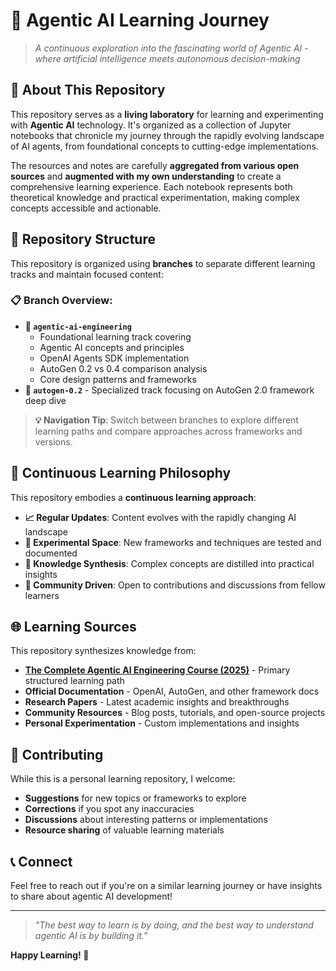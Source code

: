 # 🤖 Agentic AI Learning Journey

> *A continuous exploration into the fascinating world of Agentic AI - where artificial intelligence meets autonomous decision-making*

## 🌟 About This Repository

This repository serves as a **living laboratory** for learning and experimenting with **Agentic AI** technology. It's organized as a collection of Jupyter notebooks that chronicle my journey through the rapidly evolving landscape of AI agents, from foundational concepts to cutting-edge implementations.

The resources and notes are carefully **aggregated from various open sources** and **augmented with my own understanding** to create a comprehensive learning experience. Each notebook represents both theoretical knowledge and practical experimentation, making complex concepts accessible and actionable.

## 🌳 Repository Structure

This repository is organized using **branches** to separate different learning tracks and maintain focused content:

### 📋 **Branch Overview:**
- **🔧 `agentic-ai-engineering`** 
  - Foundational learning track covering
  - Agentic AI concepts and principles
  - OpenAI Agents SDK implementation
  - AutoGen 0.2 vs 0.4 comparison analysis
  - Core design patterns and frameworks
- **🚀 `autogen-0.2`** - Specialized track focusing on AutoGen 2.0 framework deep dive

> **💡 Navigation Tip**: Switch between branches to explore different learning paths and compare approaches across frameworks and versions.

## 🔄 Continuous Learning Philosophy

This repository embodies a **continuous learning approach**:

- **📈 Regular Updates**: Content evolves with the rapidly changing AI landscape
- **🧪 Experimental Space**: New frameworks and techniques are tested and documented
- **📝 Knowledge Synthesis**: Complex concepts are distilled into practical insights
- **🤝 Community Driven**: Open to contributions and discussions from fellow learners

## 🌐 Learning Sources

This repository synthesizes knowledge from:
- **[The Complete Agentic AI Engineering Course (2025)](https://www.udemy.com/course/the-complete-agentic-ai-engineering-course)** - Primary structured learning path
- **Official Documentation** - OpenAI, AutoGen, and other framework docs
- **Research Papers** - Latest academic insights and breakthroughs
- **Community Resources** - Blog posts, tutorials, and open-source projects
- **Personal Experimentation** - Custom implementations and insights

## 🤝 Contributing

While this is a personal learning repository, I welcome:
- **Suggestions** for new topics or frameworks to explore
- **Corrections** if you spot any inaccuracies
- **Discussions** about interesting patterns or implementations
- **Resource sharing** of valuable learning materials

## 📞 Connect

Feel free to reach out if you're on a similar learning journey or have insights to share about agentic AI development!

---

> *"The best way to learn is by doing, and the best way to understand agentic AI is by building it."*

**Happy Learning! 🚀**
